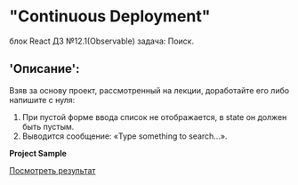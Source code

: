 # "Continuous Deployment"  
блок React ДЗ №12.1(Observable) задача: Поиск.

## 'Описание': 
Взяв за основу проект, рассмотренный на лекции, доработайте его либо напишите с нуля:  
1. При пустой форме ввода список не отображается, в state он должен быть пустым.
2. Выводится сообщение: «Type something to search...». 

**Project Sample**

[Посмотреть результат](https://gronik4.github.io/react12.1observable-search/)
